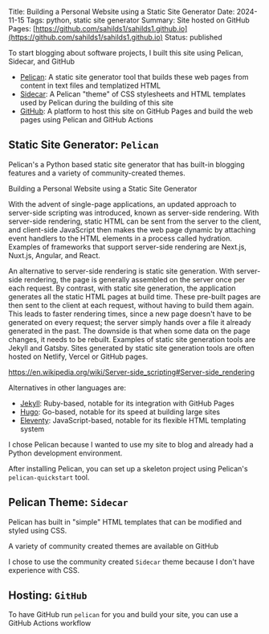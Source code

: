Title: Building a Personal Website using a Static Site Generator
Date: 2024-11-15
Tags: python, static site generator
Summary: Site hosted on GitHub Pages: [https://github.com/sahilds1/sahilds1.github.io](https://github.com/sahilds1/sahilds1.github.io)
Status: published

To start blogging about software projects, I built this site using Pelican, Sidecar, and GitHub

- [Pelican](https://github.com/getpelican/pelican): A static site generator tool that builds these web pages from content in text files and templatized HTML
- [Sidecar](https://github.com/seanh/sidecar): A Pelican "theme" of CSS stylesheets and HTML templates used by Pelican during the building of this site
- [GitHub](https://github.com/): A platform to host this site on GitHub Pages and build the web pages using Pelican and GitHub Actions

## Static Site Generator: `Pelican` 

Pelican's a Python based static site generator that has built-in blogging features and a variety  of community-created themes. 


Building a Personal Website using a Static Site Generator


With the advent of single-page applications, an updated approach to server-side scripting was introduced, known as server-side rendering. With server-side rendering, static HTML can be sent from the server to the client, and client-side JavaScript then makes the web page dynamic by attaching event handlers to the HTML elements in a process called hydration. Examples of frameworks that support server-side rendering are Next.js, Nuxt.js, Angular, and React.

An alternative to server-side rendering is static site generation. With server-side rendering, the page is generally assembled on the server once per each request. By contrast, with static site generation, the application generates all the static HTML pages at build time. These pre-built pages are then sent to the client at each request, without having to build them again. This leads to faster rendering times, since a new page doesn't have to be generated on every request; the server simply hands over a file it already generated in the past. The downside is that when some data on the page changes, it needs to be rebuilt. Examples of static site generation tools are Jekyll and Gatsby. Sites generated by static site generation tools are often hosted on Netlify, Vercel or GitHub pages.

https://en.wikipedia.org/wiki/Server-side_scripting#Server-side_rendering

Alternatives in other languages are: 

- [Jekyll](https://github.com/jekyll/jekyll): Ruby-based, notable for its integration with GitHub Pages
- [Hugo](https://github.com/gohugoio/hugo): Go-based, notable for its speed at building large sites
- [Eleventy](https://github.com/11ty/eleventy/): JavaScript-based, notable for its flexible HTML templating system

I chose Pelican because I wanted to use my site to blog and already had a Python development environment. 

After installing Pelican, you can set up a skeleton project using Pelican's `pelican-quickstart` tool. 

## Pelican Theme: `Sidecar`

Pelican has built in "simple" HTML templates that can be modified and styled using  CSS.

A variety of community created themes are available on GitHub

I chose to use the community created `Sidecar` theme  because I don't have experience with CSS.

## Hosting: `GitHub`

To have GitHub run `pelican` for you and build your site, you can use a GitHub Actions workflow  